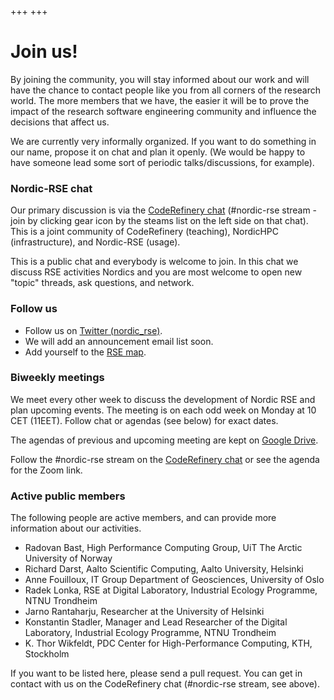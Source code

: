 +++
+++

# Join us!

By joining the community, you will stay informed about our work
and will have the chance to contact people like you from all
corners of the research world. The more members that we have,
the easier it will be to prove the impact of the research software
engineering community and influence the decisions that affect us.

We are currently very informally organized.  If you want to do
something in our name, propose it on chat and plan it openly.  (We
would be happy to have someone lead some sort of periodic
talks/discussions, for example).


### Nordic-RSE chat

Our primary discussion is via the [CodeRefinery
chat](https://coderefinery.zulipchat.com) (#nordic-rse stream - join
by clicking gear icon by the steams list on the left side on that chat).  This is a
joint community of CodeRefinery (teaching), NordicHPC
(infrastructure), and Nordic-RSE (usage).

This is a public chat and everybody is welcome to join. In this chat we
discuss RSE activities Nordics and you are most welcome to open new
"topic" threads, ask questions, and network.


### Follow us

- Follow us on [Twitter (nordic_rse)](https://twitter.com/nordic_rse).
- We will add an announcement email list soon.
- Add yourself to the [RSE map](/map/).


### Biweekly meetings

We meet every other week to discuss the development of Nordic RSE and
plan upcoming events. The meeting is on each odd week on Monday at 10 CET (11EET).
Follow chat or agendas (see below) for exact dates.

The agendas of previous and upcoming meeting are kept on
[Google Drive](https://drive.google.com/drive/folders/1C8KBAkV4wAUb8c5OAhgYctB71A692NvB).

Follow the #nordic-rse stream on the [CodeRefinery
chat](https://coderefinery.zulipchat.com) or see the agenda for the Zoom link.


### Active public members

The following people are active members, and can provide more
information about our activities.

- Radovan Bast, High Performance Computing Group, UiT The Arctic University of Norway
- Richard Darst, Aalto Scientific Computing, Aalto University, Helsinki
- Anne Fouilloux, IT Group Department of Geosciences, University of Oslo
- Radek Lonka, RSE at Digital Laboratory, Industrial Ecology Programme, NTNU Trondheim
- Jarno Rantaharju, Researcher at the University of Helsinki
- Konstantin Stadler, Manager and Lead Researcher of the Digital Laboratory, Industrial Ecology Programme, NTNU Trondheim
- K. Thor Wikfeldt, PDC Center for High-Performance Computing, KTH, Stockholm

If you want to be listed here, please send a pull request.  You can
get in contact with us on the CodeRefinery chat (#nordic-rse stream,
see above).
